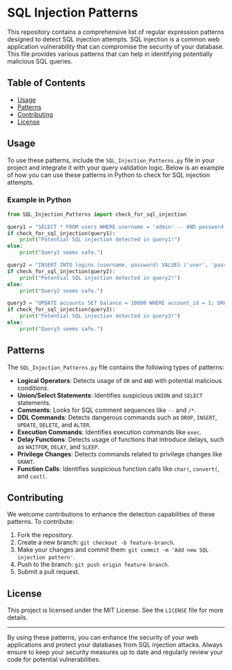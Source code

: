 # SQL Injection Patterns

This repository contains a comprehensive list of regular expression patterns designed to detect SQL injection attempts. SQL injection is a common web application vulnerability that can compromise the security of your database. This file provides various patterns that can help in identifying potentially malicious SQL queries.

## Table of Contents

- [Usage](#usage)
- [Patterns](#patterns)
- [Contributing](#contributing)
- [License](#license)

## Usage

To use these patterns, include the `SQL_Injection_Patterns.py` file in your project and integrate it with your query validation logic. Below is an example of how you can use these patterns in Python to check for SQL injection attempts.

### Example in Python

```python
from SQL_Injection_Patterns import check_for_sql_injection

query1 = "SELECT * FROM users WHERE username = 'admin' -- AND password = 'password'"
if check_for_sql_injection(query1):
    print("Potential SQL injection detected in query1!")
else:
    print("Query1 seems safe.")

query2 = "INSERT INTO logins (username, password) VALUES ('user', 'pass1234')"
if check_for_sql_injection(query2):
    print("Potential SQL injection detected in query2!")
else:
    print("Query2 seems safe.")

query3 = "UPDATE accounts SET balance = 10000 WHERE account_id = 1; DROP TABLE transactions;"
if check_for_sql_injection(query3):
    print("Potential SQL injection detected in query3!")
else:
    print("Query3 seems safe.")
```

## Patterns

The `SQL_Injection_Patterns.py` file contains the following types of patterns:

- **Logical Operators**: Detects usage of `OR` and `AND` with potential malicious conditions.
- **Union/Select Statements**: Identifies suspicious `UNION` and `SELECT` statements.
- **Comments**: Looks for SQL comment sequences like `--` and `/*`.
- **DDL Commands**: Detects dangerous commands such as `DROP`, `INSERT`, `UPDATE`, `DELETE`, and `ALTER`.
- **Execution Commands**: Identifies execution commands like `exec`.
- **Delay Functions**: Detects usage of functions that introduce delays, such as `WAITFOR`, `DELAY`, and `SLEEP`.
- **Privilege Changes**: Detects commands related to privilege changes like `GRANT`.
- **Function Calls**: Identifies suspicious function calls like `char(`, `convert(`, and `cast(`.

## Contributing

We welcome contributions to enhance the detection capabilities of these patterns. To contribute:

1. Fork the repository.
2. Create a new branch: `git checkout -b feature-branch`.
3. Make your changes and commit them: `git commit -m 'Add new SQL injection pattern'`.
4. Push to the branch: `git push origin feature-branch`.
5. Submit a pull request.

## License

This project is licensed under the MIT License. See the `LICENSE` file for more details.

---

By using these patterns, you can enhance the security of your web applications and protect your databases from SQL injection attacks. Always ensure to keep your security measures up to date and regularly review your code for potential vulnerabilities.

